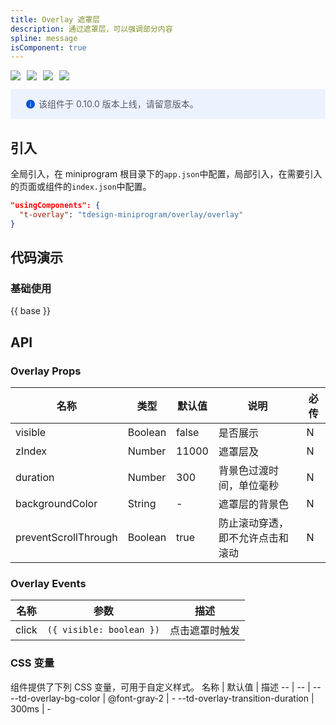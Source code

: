 ```yaml
---
title: Overlay 遮罩层
description: 通过遮罩层，可以强调部分内容
spline: message
isComponent: true
---
```


<span class="coverages-badge" style="margin-right: 10px"><img src="https://img.shields.io/badge/coverages%3A%20lines-100%25-blue" /></span><span class="coverages-badge" style="margin-right: 10px"><img src="https://img.shields.io/badge/coverages%3A%20functions-100%25-blue" /></span><span class="coverages-badge" style="margin-right: 10px"><img src="https://img.shields.io/badge/coverages%3A%20statements-100%25-blue" /></span><span class="coverages-badge" style="margin-right: 10px"><img src="https://img.shields.io/badge/coverages%3A%20branches-100%25-blue" /></span>

<div style="background: #ecf2fe; display: flex; align-items: center; line-height: 20px; padding: 14px 24px; border-radius: 3px; color: #555a65">
  <svg fill="none" viewBox="0 0 16 16" width="16px" height="16px" style="margin-right: 5px">
    <path fill="#0052d9" d="M8 15A7 7 0 108 1a7 7 0 000 14zM7.4 4h1.2v1.2H7.4V4zm.1 2.5h1V12h-1V6.5z" fillOpacity="0.9"></path>
  </svg>
  该组件于 0.10.0 版本上线，请留意版本。
</div>

## 引入

全局引入，在 miniprogram 根目录下的`app.json`中配置，局部引入，在需要引入的页面或组件的`index.json`中配置。

```json
"usingComponents": {
  "t-overlay": "tdesign-miniprogram/overlay/overlay"
}
```

## 代码演示

### 基础使用

{{ base }}

## API

### Overlay Props

 名称                   | 类型      | 默认值   | 说明               | 必传 
----------------------|---------|-------|------------------|----
 visible              | Boolean | false | 是否展示             | N  
 zIndex               | Number  | 11000 | 遮罩层及             | N  
 duration             | Number  | 300   | 背景色过渡时间，单位毫秒     | N  
 backgroundColor      | String  | -     | 遮罩层的背景色          | N  
 preventScrollThrough | Boolean | true  | 防止滚动穿透，即不允许点击和滚动 | N  

### Overlay Events

 名称    | 参数                       | 描述      
-------|--------------------------|---------
 click | `({ visible: boolean })` | 点击遮罩时触发 

### CSS 变量

组件提供了下列 CSS 变量，可用于自定义样式。
名称 | 默认值 | 描述
-- | -- | --
--td-overlay-bg-color | @font-gray-2 | -
--td-overlay-transition-duration | 300ms | - 

